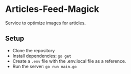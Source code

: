 # Articles-Feed-Magick

Service to optimize images for articles.

## Setup
- Clone the repository
- Install dependencies: `go get`
- Create a `.env` file with the .env.local file as a reference.
- Run the server: `go run main.go`
